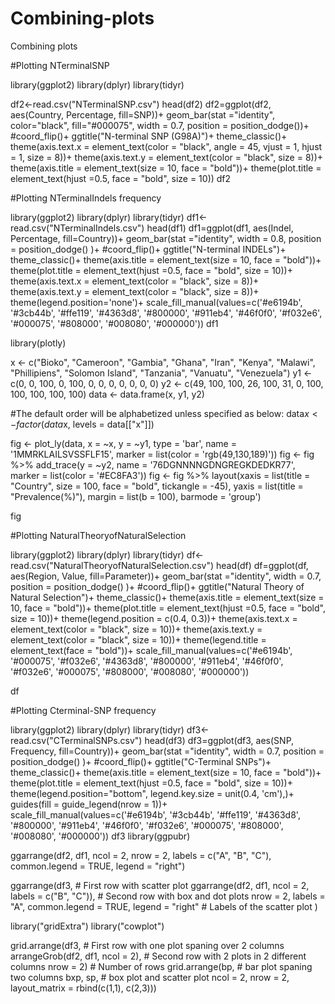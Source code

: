 # Combining-plots
Combining plots

#Plotting NTerminalSNP

library(ggplot2)
library(dplyr)
library(tidyr)

df2<-read.csv("NTerminalSNP.csv")
head(df2)
df2=ggplot(df2, aes(Country, Percentage, fill=SNP))+
  geom_bar(stat ="identity", color="black", fill="#000075", width = 0.7, position = position_dodge())+
  #coord_flip()+
  ggtitle("N-terminal SNP (G98A)")+
  theme_classic()+
  theme(axis.text.x = element_text(color = "black", angle = 45, vjust = 1, hjust = 1, size = 8))+
  theme(axis.text.y = element_text(color = "black", size = 8))+ 
  theme(axis.title = element_text(size = 10, face = "bold"))+
  theme(plot.title = element_text(hjust =0.5, face = "bold", size = 10))
df2

#Plotting NTerminalIndels frequency

library(ggplot2)
library(dplyr)
library(tidyr)
df1<-read.csv("NTerminalIndels.csv")
head(df1)
df1=ggplot(df1, aes(Indel, Percentage, fill=Country))+
  geom_bar(stat ="identity", width = 0.8, position = position_dodge() )+
  #coord_flip()+
  ggtitle("N-terminal INDELs")+
  theme_classic()+
  theme(axis.title = element_text(size = 10, face = "bold"))+
  theme(plot.title = element_text(hjust =0.5, face = "bold", size = 10))+
  theme(axis.text.x = element_text(color = "black", size = 8))+
  theme(axis.text.y = element_text(color = "black", size = 8))+ 
  theme(legend.position='none')+
  scale_fill_manual(values=c('#e6194b', '#3cb44b', '#ffe119', '#4363d8', '#800000', '#911eb4', '#46f0f0', '#f032e6', '#000075', '#808000', '#008080', '#000000'))
df1

library(plotly)

x <- c("Bioko", "Cameroon", "Gambia", "Ghana", "Iran", "Kenya", "Malawi", "Phillipiens", "Solomon Island", "Tanzania", "Vanuatu", "Venezuela")
y1 <- c(0, 0, 100, 0, 100, 0, 0, 0, 0, 0, 0, 0)
y2 <- c(49, 100, 100, 26, 100, 31, 0, 100, 100, 100, 100, 100)
data <- data.frame(x, y1, y2)

#The default order will be alphabetized unless specified as below:
data$x <- factor(data$x, levels = data[["x"]])

fig <- plot_ly(data, x = ~x, y = ~y1, type = 'bar', name = '1MMRKLAILSVSSFLF15', marker = list(color = 'rgb(49,130,189)'))
fig <- fig %>% add_trace(y = ~y2, name = '76DGNNNNGDNGREGKDEDKR77', marker = list(color = '#EC8FA3'))
fig <- fig %>% layout(xaxis = list(title = "Country", size = 100, face = "bold", tickangle = -45),
                      yaxis = list(title = "Prevalence(%)"),
                      margin = list(b = 100),
                      barmode = 'group')

fig



#Plotting NaturalTheoryofNaturalSelection

library(ggplot2)
library(dplyr)
library(tidyr)
df<-read.csv("NaturalTheoryofNaturalSelection.csv")
head(df)
df=ggplot(df, aes(Region, Value, fill=Parameter))+
  geom_bar(stat ="identity", width = 0.7, position = position_dodge() )+
  #coord_flip()+
  ggtitle("Natural Theory of Natural Selection")+
  theme_classic()+
  theme(axis.title = element_text(size = 10, face = "bold"))+
  theme(plot.title = element_text(hjust =0.5, face = "bold", size = 10))+
  theme(legend.position = c(0.4, 0.3))+
  theme(axis.text.x = element_text(color = "black", size = 10))+
  theme(axis.text.y = element_text(color = "black", size = 10))+ 
  theme(legend.title = element_text(face = "bold"))+
  scale_fill_manual(values=c('#e6194b', '#000075', '#f032e6', '#4363d8', '#800000', '#911eb4', '#46f0f0', '#f032e6', '#000075', '#808000', '#008080', '#000000'))

df

#Plotting Cterminal-SNP frequency

library(ggplot2)
library(dplyr)
library(tidyr)
df3<-read.csv("CTerminalSNPs.csv")
head(df3)
df3=ggplot(df3, aes(SNP, Frequency, fill=Country))+
  geom_bar(stat ="identity", width = 0.7, position = position_dodge() )+
  #coord_flip()+
  ggtitle("C-Terminal SNPs")+
  theme_classic()+
  theme(axis.title = element_text(size = 10, face = "bold"))+
  theme(plot.title = element_text(hjust =0.5, face = "bold", size = 10))+
  theme(legend.position="bottom", legend.key.size = unit(0.4, 'cm'),)+
  guides(fill = guide_legend(nrow = 1))+
  scale_fill_manual(values=c('#e6194b', '#3cb44b', '#ffe119', '#4363d8', '#800000', '#911eb4', '#46f0f0', '#f032e6', '#000075', '#808000', '#008080', '#000000'))
df3
library(ggpubr)

ggarrange(df2, df1, ncol = 2, nrow = 2, labels = c("A", "B", "C"), common.legend = TRUE, legend = "right")

ggarrange(df3,                                                 # First row with scatter plot
          ggarrange(df2, df1, ncol = 2, labels = c("B", "C")), # Second row with box and dot plots
          nrow = 2, 
          labels = "A", common.legend = TRUE, legend = "right"                                        # Labels of the scatter plot
) 

library("gridExtra")
library("cowplot")

grid.arrange(df3,                             # First row with one plot spaning over 2 columns
             arrangeGrob(df2, df1, ncol = 2), # Second row with 2 plots in 2 different columns
             nrow = 2)                       # Number of rows
grid.arrange(bp,                                    # bar plot spaning two columns
             bxp, sp,                               # box plot and scatter plot
             ncol = 2, nrow = 2, 
             layout_matrix = rbind(c(1,1), c(2,3)))

